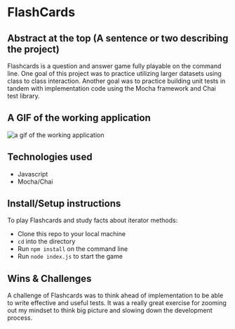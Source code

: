 # FlashCards 


## Abstract at the top (A sentence or two describing the project)

Flashcards is a question and answer game fully playable on the command line. One goal of this project was to practice utilizing larger datasets using class to class interaction. Another goal was to practice building unit tests in tandem with implementation code using the Mocha framework and Chai test library.


## A GIF of the working application

![a gif of the working application](https://media.giphy.com/media/GoVmScQMEndqLzaTSA/giphy.gif)

## Technologies used

- Javascript
- Mocha/Chai

## Install/Setup instructions

To play Flashcards and study facts about iterator methods:
- Clone this repo to your local machine
- `cd` into the directory
- Run `npm install` on the command line
- Run `node index.js` to start the game


## Wins & Challenges

A challenge of Flashcards was to think ahead of implementation to be able to write effective and useful tests. It was a really great exercise for zooming out my mindset to think big picture and slowing down the development process. 







